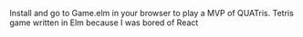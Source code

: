 Install and go to Game.elm in your browser to play a MVP of QUATris. Tetris game written in Elm because I was bored of React
